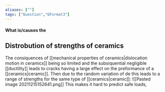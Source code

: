 ```yaml
---
aliases: [""]
tags: ["Question","QFormat3"]
---
```


#### What is/causes the
## Distrobution of strengths of ceramics
The consiquences of [[mechanical properties of ceramics|dislocation motion in ceramics]] being so limited and the subsiquential negligible [[ductility]] leads to cracks having a large effect on the preformance of a [[ceramics|ceramic]]. Then due to the random variation of de this leads to a range of strengths for the same type of [[ceramics|ceramic]]:
![[Pasted image 20211215152641.png]]
This makes it hard to predict safe loads, 